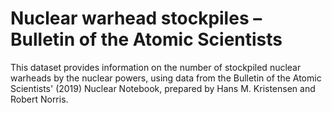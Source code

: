 # Nuclear warhead stockpiles – Bulletin of the Atomic Scientists

This dataset provides information on the number of stockpiled nuclear warheads by the nuclear powers, using data from the Bulletin of the Atomic Scientists' (2019) Nuclear Notebook, prepared by Hans M. Kristensen and Robert Norris.